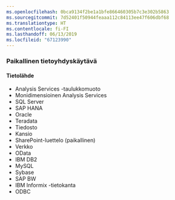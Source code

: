 ```yaml
---
ms.openlocfilehash: 0bca9134f2be1a1bfe866460305b7c3e302b5863
ms.sourcegitcommit: 7d52401f50944feaaa112c84113ee47f606dbf68
ms.translationtype: HT
ms.contentlocale: fi-FI
ms.lasthandoff: 06/13/2019
ms.locfileid: "67123990"
---
```

### <a name="on-premises-data-gateway"></a>Paikallinen tietoyhdyskäytävä

#### <a name="data-source"></a>Tietolähde

* Analysis Services -taulukkomuoto
* Monidimensioinen Analysis Services
* SQL Server
* SAP HANA
* Oracle
* Teradata
* Tiedosto
* Kansio
* SharePoint-luettelo (paikallinen)
* Verkko
* OData
* IBM DB2
* MySQL
* Sybase
* SAP BW
* IBM Informix -tietokanta
* ODBC

